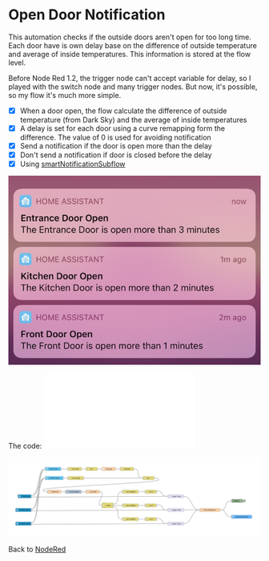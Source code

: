 # Open Door Notification #

This automation checks if the outside doors aren't open for too long time. Each door have is own delay base on the difference of outside temperature and average of inside temperatures. This information is stored at the flow level.

Before Node Red 1.2, the trigger node can't accept variable for delay, so I played with the switch node and many trigger nodes. But now, it's possible, so my flow it's much more simple.

- [x] When a door open, the flow calculate the difference of outside temperature (from Dark Sky) and the average of inside temperatures
- [x] A delay is set for each door using a curve remapping form the difference. The value of 0 is used for avoiding notification
- [x] Send a notification if the door is open more than the delay
- [x] Don't send a notification if door is closed before the delay
- [x] Using [smartNotificationSubflow](../smartNotificationSubflow/)

![Open Door Notification iOS](openDoorNotification_ios.jpg)

The code: ![Open Door Notification Json](openDoorNotification.json)

![Open Door Notification Graph](openDoorNotification.png)

Back to [NodeRed](../../README.md)
